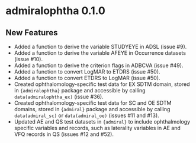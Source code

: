 # admiralophtha 0.1.0

## New Features

- Added a function to derive the variable STUDYEYE in ADSL (issue #9).
- Added a function to derive the variable AFEYE in Occurrence datasets (issue #10).
- Added a function to derive the criterion flags in ADBCVA (issue #49).
- Added a function to convert LogMAR to ETDRS (issue #50).
- Added a function to convert ETDRS to LogMAR (issue #50).
- Created ophthalomology-specific test data for EX SDTM domain, stored in `{admiralophtha}` package and accessible by calling `data(admiralophtha_ex)` (issue #36).
- Created ophthalomology-specific test data for SC and OE SDTM domains, stored in `{admiral}` package and accessible by calling `data(admiral_sc)` or `data(admiral_oe)` (issues #11 and #13).
- Updated AE and QS test datasets in `{admiral}` to include ophthalmology specific variables and records, such as laterality variables in AE and VFQ records in QS (issues #12 and #52).

